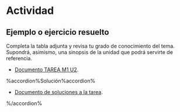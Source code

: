 
# Actividad

## Ejemplo o ejercicio resuelto

Completa la tabla adjunta y revisa tu grado de conocimiento del tema. Supondrá, asimismo, una sinopsis de la unidad que podrá servirte de referencia.

- [Documento TAREA M1 U2](TAREA_M1_U2.doc).

%accordion%Solución%accordion%

- [Documento de soluciones a la tarea](claves_TAREA_M1_U2.doc).

%/accordion%


